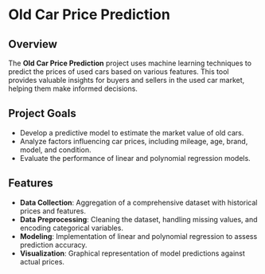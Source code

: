 # Old Car Price Prediction

## Overview

The **Old Car Price Prediction** project uses machine learning techniques to predict the prices of used cars based on various features. This tool provides valuable insights for buyers and sellers in the used car market, helping them make informed decisions.

## Project Goals

- Develop a predictive model to estimate the market value of old cars.
- Analyze factors influencing car prices, including mileage, age, brand, model, and condition.
- Evaluate the performance of linear and polynomial regression models.

## Features

- **Data Collection**: Aggregation of a comprehensive dataset with historical prices and features.
- **Data Preprocessing**: Cleaning the dataset, handling missing values, and encoding categorical variables.
- **Modeling**: Implementation of linear and polynomial regression to assess prediction accuracy.
- **Visualization**: Graphical representation of model predictions against actual prices.
